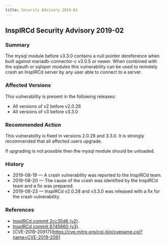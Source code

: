 ```yaml
---
title: Security Advisory 2019-01
---
```


## InspIRCd Security Advisory 2019-02

### Summary

The mysql module before v3.3.0 contains a null pointer dereference when built against mariadb-connector-c v3.0.5 or newer. When combined with the sqlauth or sqloper modules this vulnerability can be used to remotely crash an InspIRCd server by any user able to connect to a server.

### Affected Versions

This vulnerability is present in the following releases:

* All versions of v2 before v2.0.28
* All versions of v3 before v3.3.0

### Recommended Action

This vulnerability is fixed in versions 2.0.28 and 3.3.0. It is strongly recommended that all affected users upgrade.

If upgrading is not possible then the mysql module should be unloaded.

### History

* 2019-08-19 &mdash; A crash vulnerability was reported to the InspIRCd team.
* 2019-08-20 &mdash; The cause of the crash was identified by the InspIRCd team and a fix was prepared.
* 2019-08-23 &mdash; InspIRCd v2.0.28 and v3.3.0 was released with a fix for the crash vulnerability.

### References

* [InspIRCd commit 2cc35d8 (v2)](https://github.com/inspircd/inspircd/commit/2cc35d8625b7ea5cbd1d1ebb116aff86c5280162).
* [InspIRCd commit 8745660 (v3)](https://github.com/inspircd/inspircd/commit/8745660fcdac7c1b80c94cfc0ff60928cd4dd4b7).
* [CVE-2019-20917](https://cve.mitre.org/cgi-bin/cvename.cgi?name=CVE-2019-2091

